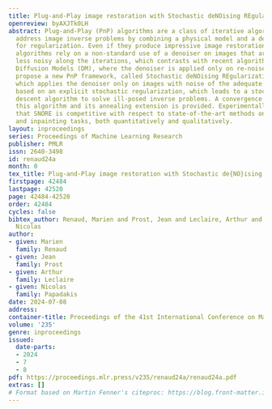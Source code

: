 ```yaml
---
title: Plug-and-Play image restoration with Stochastic deNOising REgularization
openreview: byAXJTk0LH
abstract: Plug-and-Play (PnP) algorithms are a class of iterative algorithms that
  address image inverse problems by combining a physical model and a deep neural network
  for regularization. Even if they produce impressive image restoration results, these
  algorithms rely on a non-standard use of a denoiser on images that are less and
  less noisy along the iterations, which contrasts with recent algorithms based on
  Diffusion Models (DM), where the denoiser is applied only on re-noised images. We
  propose a new PnP framework, called Stochastic deNOising REgularization (SNORE),
  which applies the denoiser only on images with noise of the adequate level. It is
  based on an explicit stochastic regularization, which leads to a stochastic gradient
  descent algorithm to solve ill-posed inverse problems. A convergence analysis of
  this algorithm and its annealing extension is provided. Experimentally, we prove
  that SNORE is competitive with respect to state-of-the-art methods on deblurring
  and inpainting tasks, both quantitatively and qualitatively.
layout: inproceedings
series: Proceedings of Machine Learning Research
publisher: PMLR
issn: 2640-3498
id: renaud24a
month: 0
tex_title: Plug-and-Play image restoration with Stochastic de{NO}ising {RE}gularization
firstpage: 42484
lastpage: 42520
page: 42484-42520
order: 42484
cycles: false
bibtex_author: Renaud, Marien and Prost, Jean and Leclaire, Arthur and Papadakis,
  Nicolas
author:
- given: Marien
  family: Renaud
- given: Jean
  family: Prost
- given: Arthur
  family: Leclaire
- given: Nicolas
  family: Papadakis
date: 2024-07-08
address:
container-title: Proceedings of the 41st International Conference on Machine Learning
volume: '235'
genre: inproceedings
issued:
  date-parts:
  - 2024
  - 7
  - 8
pdf: https://proceedings.mlr.press/v235/renaud24a/renaud24a.pdf
extras: []
# Format based on Martin Fenner's citeproc: https://blog.front-matter.io/posts/citeproc-yaml-for-bibliographies/
---
```

